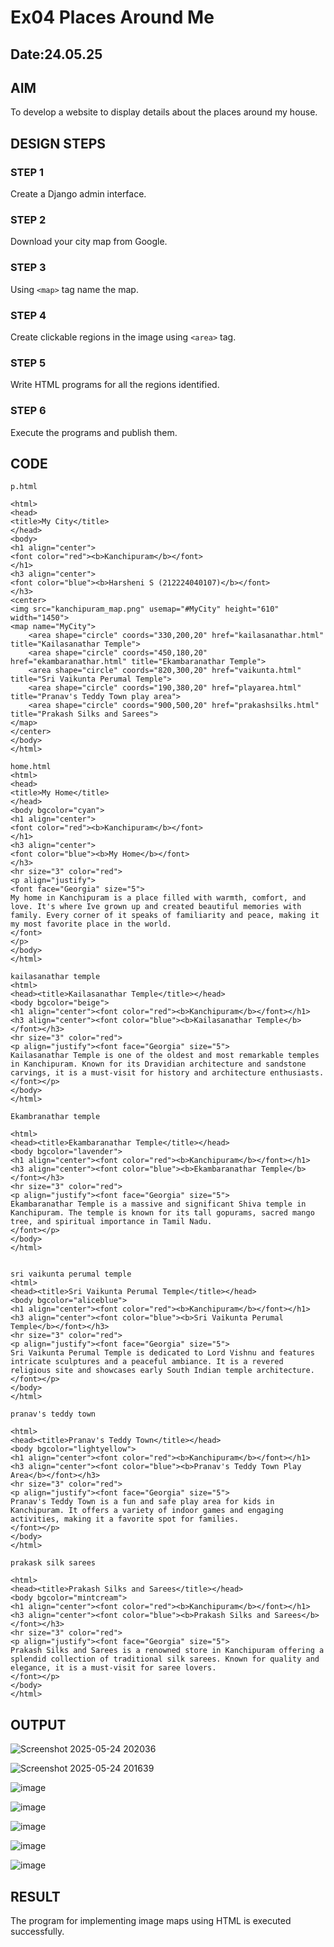 # Ex04 Places Around Me
## Date:24.05.25

## AIM
To develop a website to display details about the places around my house.

## DESIGN STEPS

### STEP 1
Create a Django admin interface.

### STEP 2
Download your city map from Google.

### STEP 3
Using ```<map>``` tag name the map.

### STEP 4
Create clickable regions in the image using ```<area>``` tag.

### STEP 5
Write HTML programs for all the regions identified.

### STEP 6
Execute the programs and publish them.

## CODE
```
p.html

<html>
<head>
<title>My City</title>
</head>
<body>
<h1 align="center">
<font color="red"><b>Kanchipuram</b></font>
</h1>
<h3 align="center">
<font color="blue"><b>Harsheni S (212224040107)</b></font>
</h3>
<center>
<img src="kanchipuram_map.png" usemap="#MyCity" height="610" width="1450">
<map name="MyCity">
    <area shape="circle" coords="330,200,20" href="kailasanathar.html" title="Kailasanathar Temple">
    <area shape="circle" coords="450,180,20" href="ekambaranathar.html" title="Ekambaranathar Temple">
    <area shape="circle" coords="820,300,20" href="vaikunta.html" title="Sri Vaikunta Perumal Temple">
    <area shape="circle" coords="190,380,20" href="playarea.html" title="Pranav's Teddy Town play area">
    <area shape="circle" coords="900,500,20" href="prakashsilks.html" title="Prakash Silks and Sarees">
</map>
</center>
</body>
</html>

home.html
<html>
<head>
<title>My Home</title>
</head>
<body bgcolor="cyan">
<h1 align="center">
<font color="red"><b>Kanchipuram</b></font>
</h1>
<h3 align="center">
<font color="blue"><b>My Home</b></font>
</h3>
<hr size="3" color="red">
<p align="justify">
<font face="Georgia" size="5">
My home in Kanchipuram is a place filled with warmth, comfort, and love. It's where Ive grown up and created beautiful memories with family. Every corner of it speaks of familiarity and peace, making it my most favorite place in the world.
</font>
</p>
</body>
</html>

kailasanathar temple
<html>
<head><title>Kailasanathar Temple</title></head>
<body bgcolor="beige">
<h1 align="center"><font color="red"><b>Kanchipuram</b></font></h1>
<h3 align="center"><font color="blue"><b>Kailasanathar Temple</b></font></h3>
<hr size="3" color="red">
<p align="justify"><font face="Georgia" size="5">
Kailasanathar Temple is one of the oldest and most remarkable temples in Kanchipuram. Known for its Dravidian architecture and sandstone carvings, it is a must-visit for history and architecture enthusiasts.
</font></p>
</body>
</html>

Ekambranathar temple

<html>
<head><title>Ekambaranathar Temple</title></head>
<body bgcolor="lavender">
<h1 align="center"><font color="red"><b>Kanchipuram</b></font></h1>
<h3 align="center"><font color="blue"><b>Ekambaranathar Temple</b></font></h3>
<hr size="3" color="red">
<p align="justify"><font face="Georgia" size="5">
Ekambaranathar Temple is a massive and significant Shiva temple in Kanchipuram. The temple is known for its tall gopurams, sacred mango tree, and spiritual importance in Tamil Nadu.
</font></p>
</body>
</html>


sri vaikunta perumal temple
<html>
<head><title>Sri Vaikunta Perumal Temple</title></head>
<body bgcolor="aliceblue">
<h1 align="center"><font color="red"><b>Kanchipuram</b></font></h1>
<h3 align="center"><font color="blue"><b>Sri Vaikunta Perumal Temple</b></font></h3>
<hr size="3" color="red">
<p align="justify"><font face="Georgia" size="5">
Sri Vaikunta Perumal Temple is dedicated to Lord Vishnu and features intricate sculptures and a peaceful ambiance. It is a revered religious site and showcases early South Indian temple architecture.
</font></p>
</body>
</html>

pranav's teddy town

<html>
<head><title>Pranav's Teddy Town</title></head>
<body bgcolor="lightyellow">
<h1 align="center"><font color="red"><b>Kanchipuram</b></font></h1>
<h3 align="center"><font color="blue"><b>Pranav's Teddy Town Play Area</b></font></h3>
<hr size="3" color="red">
<p align="justify"><font face="Georgia" size="5">
Pranav's Teddy Town is a fun and safe play area for kids in Kanchipuram. It offers a variety of indoor games and engaging activities, making it a favorite spot for families.
</font></p>
</body>
</html>

prakask silk sarees

<html>
<head><title>Prakash Silks and Sarees</title></head>
<body bgcolor="mintcream">
<h1 align="center"><font color="red"><b>Kanchipuram</b></font></h1>
<h3 align="center"><font color="blue"><b>Prakash Silks and Sarees</b></font></h3>
<hr size="3" color="red">
<p align="justify"><font face="Georgia" size="5">
Prakash Silks and Sarees is a renowned store in Kanchipuram offering a splendid collection of traditional silk sarees. Known for quality and elegance, it is a must-visit for saree lovers.
</font></p>
</body>
</html>
```





## OUTPUT

![Screenshot 2025-05-24 202036](https://github.com/user-attachments/assets/de171b57-cf6c-4c65-8687-c44bd98cfa31)

![Screenshot 2025-05-24 201639](https://github.com/user-attachments/assets/c35a1262-e14a-44c1-9401-42418c643e36)

![image](https://github.com/user-attachments/assets/4f908f12-dd57-4d4c-be31-6067b71e90da)

![image](https://github.com/user-attachments/assets/315bcd69-8b6e-4f22-9188-e4ee640a7cbc)

![image](https://github.com/user-attachments/assets/87295123-7509-4190-80e2-ac4ae9bafa2e)

![image](https://github.com/user-attachments/assets/ef1550f2-fa9b-4da0-baac-629df55c17f1)

![image](https://github.com/user-attachments/assets/72d138a6-313c-4a27-8e32-fffbd115814f)


## RESULT
The program for implementing image maps using HTML is executed successfully.
